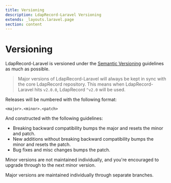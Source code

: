 ```yaml
---
title: Versioning
description: LdapRecord-Laravel Versioning
extends: _layouts.laravel.page
section: content
---
```


# Versioning

LdapRecord-Laravel is versioned under the [Semantic Versioning](http://semver.org/) guidelines as much as possible.

> Major versions of LdapRecord-Laravel will always be kept in sync with the core LdapRecord repository.
> This means when LdapRecord-Laravel hits `v2.0.0`, LdapRecord `^v2.0` will be used.

Releases will be numbered with the following format:

`<major>.<minor>.<patch>`

And constructed with the following guidelines:

* Breaking backward compatibility bumps the major and resets the minor and patch.
* New additions without breaking backward compatibility bumps the minor and resets the patch.
* Bug fixes and misc changes bumps the patch.

Minor versions are not maintained individually, and you're encouraged to upgrade through to the next minor version.

Major versions are maintained individually through separate branches.
